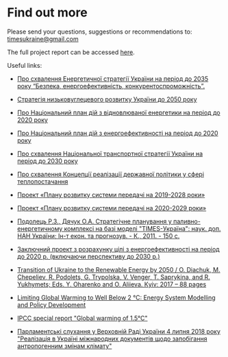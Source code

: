 # Find out more

Please send your questions, suggestions or recommendations to: timesukraine@gmail.com

The full project report can be accessed [here](https://ens.dk/sites/ens.dk/files/Globalcooperation/long-term_energy_modelling_and_forecasting_in_ukraine_english.pdf).

Useful links:

- [Про схвалення Енергетичної стратегії України на період до 2035 року “Безпека, енергоефективність, конкурентоспроможність”.](https://zakon.rada.gov.ua/laws/show/605-2017-%D1%80)

- [Стратегія низьковуглецевого розвитку України до 2050 року](https://menr.gov.ua/files/docs/Proekt/LEDS_ua_last.pdf)

- [Про Національний план дій з відновлюваної енергетики на період до 2020 року](https://zakon.rada.gov.ua/laws/show/902-2014-%D1%80)

- [Про Національний план дій з енергоефективності на період до 2020 року](https://zakon.rada.gov.ua/laws/show/1228-2015-%D1%80)

- [Про схвалення Національної транспортної стратегії України на період до 2030 року](https://zakon.rada.gov.ua/laws/show/430-2018-%D1%80)

- [Про схвалення Концепції реалізації державної політики у сфері теплопостачання](https://zakon.rada.gov.ua/laws/show/569-2017-%D1%80)

- [Проект «Плану розвитку системи передачі на 2019-2028 роки»](https://ua.energy/wp-content/uploads/2019/03/Plan-rozvytku-systemy-peredachi-19-28.pdf)

- [Проект «Плану розвитку системи передачі на 2020-2029 роки»](https://ua.energy/wp-content/uploads/2019/03/Plan-rozvytku-systemy-peredachi-20-29.pdf)

- [Подолець Р.З., Дячук О.А. Стратегічне планування у паливно-енергетичному комплексі на базі моделі "TIMES-Україна": наук. доп. НАН України; Ін-т екон. та прогнозув. - К., 2011. - 150 с.](https://www.google.com/url?sa=t&rct=j&q=&esrc=s&source=web&cd=6&cad=rja&uact=8&ved=2ahUKEwjp-b7h_O7iAhUw_CoKHcbADtQQFjAFegQIABAC&url=http%3A%2F%2Fief.org.ua%2Fdocs%2Fsr%2FNaukDop%28PodoletsDiachuk%292011.pdf&usg=AOvVaw2vyPiR8Cw9MGP85Rg4gRxc)

- [Заключний проект з розрахунку цілі з енергоефективності на період до 2020 р. (включаючи перспективу до 2030 р.)](http://saee.gov.ua/sites/default/files/Draft%20EED%20Targets_Final.pdf)

- [Transition of Ukraine to the Renewable Energy by 2050 / O. Diachuk, M. Chepeliev, R. Podolets, G. Trypolska, V. Venger, T. Saprykina, and R. Yukhymets; Eds. Y. Oharenko and O. Aliieva. Кyiv: 2017 – 88 pages](https://ua.boell.org/en/2017/11/07/transition-ukraine-renewable-energy-2050)

- [Limiting Global Warming to Well Below 2 °C: Energy System Modelling and Policy Development](https://link.springer.com/book/10.1007%2F978-3-319-74424-7)

- [IPCC special report "Global warming of 1.5°C"](https://www.ipcc.ch/sr15/about/content-map/)

- [Парламентські слухання у Верховній Раді України 4 липня 2018 року "Реалізація в Україні міжнародних документів щодо запобігання антропогенним змінам клімату"](https://www.youtube.com/watch?v=8PhKaq4eZ4k)
